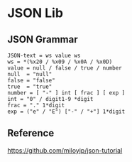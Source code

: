 # JSON Lib

## JSON Grammar
```
JSON-text = ws value ws
ws = *(%x20 / %x09 / %x0A / %x0D)
value = null / false / true / number
null  = "null"
false = "false"
true  = "true"
number = [ "-" ] int [ frac ] [ exp ]
int = "0" / digit1-9 *digit
frac = "." 1*digit
exp = ("e" / "E") ["-" / "+"] 1*digit
```

## Reference
https://github.com/miloyip/json-tutorial